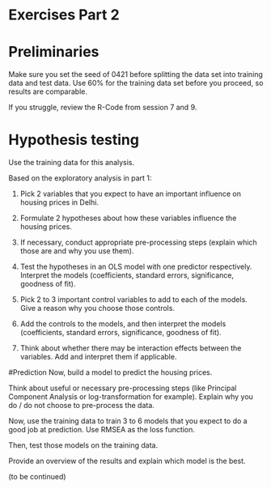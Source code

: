 

# Exercises Part 2


# Preliminaries
Make sure you set the seed of 0421 before splitting the data set into training data and test data.
Use 60% for the training data set before you proceed, so results are comparable.

If you struggle, review the R-Code from session 7 and 9.

# Hypothesis testing
Use the training data for this analysis.

Based on the exploratory analysis in part 1: 

1. Pick 2 variables that you expect to have an important influence on housing prices in Delhi. 

2. Formulate 2 hypotheses about how these variables influence the housing prices. 

3. If necessary, conduct appropriate pre-processing steps (explain which those are and why you use them). 

4. Test the hypotheses in an OLS model with one predictor respectively. Interpret the models (coefficients, standard errors, significance, goodness of fit). 

5. Pick 2 to 3 important control variables to add to each of the models. Give a reason why you choose those controls. 

6. Add the controls to the models, and then interpret the models (coefficients, standard errors, significance, goodness of fit). 

7. Think about whether there may be interaction effects between the variables. Add and interpret them if applicable.

#Prediction
Now, build a model to predict the housing prices.

Think about useful or necessary pre-processing steps (like Principal Component Analysis or log-transformation for example). Explain why you do / do not choose to pre-process the data.

Now, use the training data to train 3 to 6 models that you expect to do a good job at prediction. Use RMSEA as the loss function.

Then, test those models on the training data.

Provide an overview of the results and explain which model is the best.

(to be continued)
